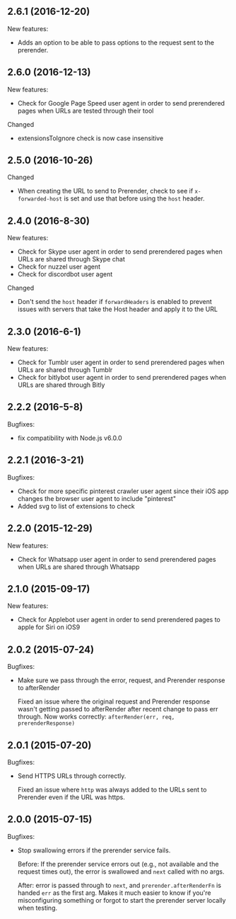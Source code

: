 ## 2.6.1 (2016-12-20)
New features:

  - Adds an option to be able to pass options to the request sent to the prerender.


## 2.6.0 (2016-12-13)
New features:

  - Check for Google Page Speed user agent in order to send prerendered pages when URLs are tested through their tool

Changed

 - extensionsToIgnore check is now case insensitive

## 2.5.0 (2016-10-26)

Changed

 - When creating the URL to send to Prerender, check to see if `x-forwarded-host` is set and use that before using the `host` header.

## 2.4.0 (2016-8-30)

New features:

  - Check for Skype user agent in order to send prerendered pages when URLs are shared through Skype chat
  - Check for nuzzel user agent
  - Check for discordbot user agent

Changed

 - Don't send the `host` header if `forwardHeaders` is enabled to prevent issues with servers that take the Host header and apply it to the URL

## 2.3.0 (2016-6-1)

New features:

  - Check for Tumblr user agent in order to send prerendered pages when URLs are shared through Tumblr
  - Check for bitlybot user agent in order to send prerendered pages when URLs are shared through Bitly

## 2.2.2 (2016-5-8)

Bugfixes:

  - fix compatibility with Node.js v6.0.0

## 2.2.1 (2016-3-21)

Bugfixes:

  - Check for more specific pinterest crawler user agent since their iOS app changes the browser user agent to include "pinterest"
  - Added svg to list of extensions to check

## 2.2.0 (2015-12-29)

New features:

  - Check for Whatsapp user agent in order to send prerendered pages when URLs are shared through Whatsapp

## 2.1.0 (2015-09-17)

New features:

  - Check for Applebot user agent in order to send prerendered pages to apple for Siri on iOS9

## 2.0.2 (2015-07-24)

Bugfixes:

  - Make sure we pass through the error, request, and Prerender response to afterRender

    Fixed an issue where the original request and Prerender response wasn't getting passed to afterRender after recent change to pass err through. Now works correctly: `afterRender(err, req, prerenderResponse)`

## 2.0.1 (2015-07-20)

Bugfixes:

  - Send HTTPS URLs through correctly.

    Fixed an issue where `http` was always added to the URLs sent to Prerender even if the URL was https.

## 2.0.0 (2015-07-15)

Bugfixes:

  - Stop swallowing errors if the prerender service fails.

    Before: If the prerender service errors out (e.g., not available and the request times out), the error is swallowed and `next` called with no args.

    After: error is passed through to `next`, and `prerender.afterRenderFn` is handed `err` as the first arg. Makes it much easier to know if you're misconfiguring something or forgot to start the prerender server locally when testing.
